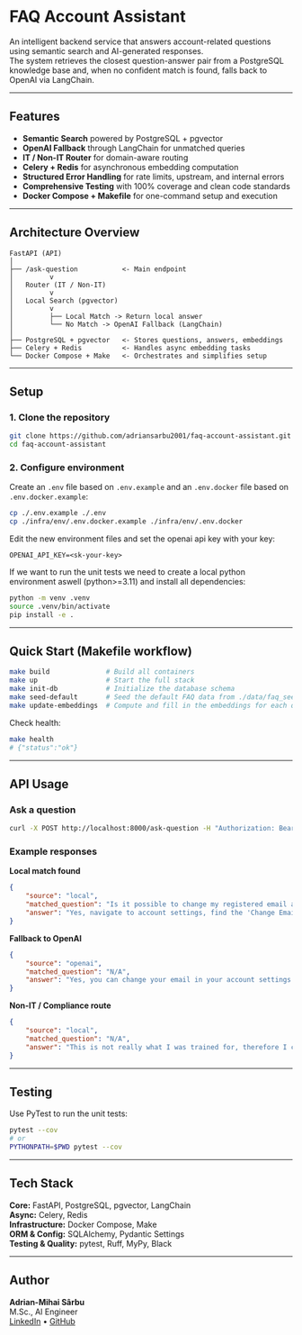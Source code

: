 # FAQ Account Assistant

An intelligent backend service that answers account-related questions using semantic search and AI-generated responses.  
The system retrieves the closest question-answer pair from a PostgreSQL knowledge base and, when no confident match is found, falls back to OpenAI via LangChain.

---

## Features

- **Semantic Search** powered by PostgreSQL + pgvector
- **OpenAI Fallback** through LangChain for unmatched queries
- **IT / Non-IT Router** for domain-aware routing
- **Celery + Redis** for asynchronous embedding computation
- **Structured Error Handling** for rate limits, upstream, and internal errors
- **Comprehensive Testing** with 100% coverage and clean code standards
- **Docker Compose + Makefile** for one-command setup and execution

---

## Architecture Overview

```
FastAPI (API)
│
├── /ask-question           <- Main endpoint
│         v
│   Router (IT / Non-IT)
│         v
│   Local Search (pgvector)
│         v
│         ├── Local Match -> Return local answer
│         └── No Match -> OpenAI Fallback (LangChain)
│
├── PostgreSQL + pgvector   <- Stores questions, answers, embeddings
├── Celery + Redis          <- Handles async embedding tasks
└── Docker Compose + Make   <- Orchestrates and simplifies setup
```

---

## Setup

### 1. Clone the repository
```bash
git clone https://github.com/adriansarbu2001/faq-account-assistant.git
cd faq-account-assistant
```

### 2. Configure environment

Create an `.env` file based on `.env.example` and an `.env.docker` file based on `.env.docker.example`:
```bash
cp ./.env.example ./.env
cp ./infra/env/.env.docker.example ./infra/env/.env.docker
```

Edit the new environment files and set the openai api key with your key:
```env
OPENAI_API_KEY=<sk-your-key>
```

If we want to run the unit tests we need to create a local python environment aswell (python>=3.11) and install all dependencies:
```bash
python -m venv .venv
source .venv/bin/activate
pip install -e .
```

---

## Quick Start (Makefile workflow)

```bash
make build              # Build all containers
make up                 # Start the full stack
make init-db            # Initialize the database schema
make seed-default       # Seed the default FAQ data from ./data/faq_seed.json
make update-embeddings  # Compute and fill in the embeddings for each question
```

Check health:
```bash
make health
# {"status":"ok"}
```

---

## API Usage

### Ask a question
```bash
curl -X POST http://localhost:8000/ask-question -H "Authorization: Bearer dev-token" -H "Content-Type: application/json" -d '{"user_question": "Can I change my email?"}'
```

### Example responses

**Local match found**
```json
{
    "source": "local",
    "matched_question": "Is it possible to change my registered email address?",
    "answer": "Yes, navigate to account settings, find the 'Change Email' option, enter your new email, and follow the verification process."
}
```

**Fallback to OpenAI**
```json
{
    "source": "openai",
    "matched_question": "N/A",
    "answer": "Yes, you can change your email in your account settings. Look for the \"Account\" or \"Profile\" section, then find the option to update your email address. If you're unsure, check the help section for specific instructions related to your account type."
}
```

**Non-IT / Compliance route**
```json
{
    "source": "local",
    "matched_question": "N/A",
    "answer": "This is not really what I was trained for, therefore I cannot answer. Try again."
}
```

---

## Testing

Use PyTest to run the unit tests:

```bash
pytest --cov
# or
PYTHONPATH=$PWD pytest --cov
```

---

## Tech Stack

**Core:** FastAPI, PostgreSQL, pgvector, LangChain  
**Async:** Celery, Redis  
**Infrastructure:** Docker Compose, Make  
**ORM & Config:** SQLAlchemy, Pydantic Settings  
**Testing & Quality:** pytest, Ruff, MyPy, Black  

---

## Author

**Adrian-Mihai Sârbu**  
M.Sc., AI Engineer  
[LinkedIn](https://www.linkedin.com/in/adrian-sarbu-0a132b166) • [GitHub](https://github.com/adriansarbu2001)

